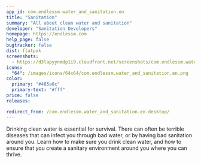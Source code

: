 ```yaml
---
app_id: com.endlessm.water_and_sanitation.en
title: "Sanitation"
summary: "All about clean water and sanitation"
developer: "Sanitation Developers"
homepage: https://endlessm.com
help_page: false
bugtracker: false
dist: flatpak
screenshots:
  - https://d3lapyynmdp1i9.cloudfront.net/screenshots/com.endlessm.water_and_sanitation.en/C/com.endlessm.water_and_sanitation.en-screenshot1.jpg
icons:
  "64": /images/icons/64x64/com.endlessm.water_and_sanitation.en.png
color:
  primary: "#485a6c"
  primary-text: "#fff"
price: false
releases:

redirect_from: /com.endlessm.water_and_sanitation.en.desktop/
---
```


<p>Drinking clean water is essential for survival. There can often be terrible diseases that can infect you through bad water, or by having bad sanitation around you. Learn how to make sure you drink clean water, and how to ensure that you create a sanitary environment around you where you can thrive.</p>
